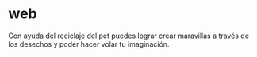 # web
Con ayuda del reciclaje del pet puedes lograr crear maravillas a través de los desechos y poder hacer volar tu imaginación.
